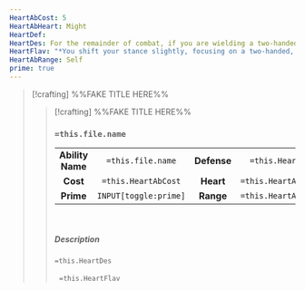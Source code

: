 ```yaml
---
HeartAbCost: 5
HeartAbHeart: Might
HeartDef: 
HeartDes: For the remainder of combat, if you are wielding a two-handed weapon you deal an additional D4 damage.
HeartFlav: "*You shift your stance slightly, focusing on a two-handed, specialized combat style.*"
HeartAbRange: Self
prime: true
---
```


>[!crafting]  %%FAKE TITLE HERE%%
>>[!crafting]  %%FAKE TITLE HERE%%
>>### `=this.file.name`
>>|  | |  |  |
>>|:--------:|:-------:|:-----:|:--------------:|
>>| **Ability Name** | `=this.file.name` | **Defense** | `=this.HeartDef` |
>>| **Cost** | `=this.HeartAbCost` | **Heart** | `=this.HeartAbHeart` |
>>| **Prime** | `INPUT[toggle:prime]` | **Range** | `=this.HeartAbRange` |
>>&nbsp;
>> 
>> ##### Description
>>`=this.HeartDes`
>>
>>&nbsp;
>>`=this.HeartFlav`
>>